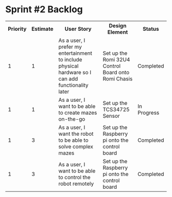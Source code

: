 <h1>Sprint #2 Backlog</h1>
<table>
  <tr>
     <th>Priority</th>
     <th>Estimate</th>
     <th>User Story</th>
     <th>Design Element</th>
     <th>Status</th>
  </tr>
  
  <tr>
  <td>1</td><td>1</td><td>As a user, I prefer my entertainment to include physical hardware so I can add functionality later</td><td>Set up the Romi 32U4 Control Board onto Romi Chasis</td><td>Completed</td>
  <tr>
      <td>1</td><td>1</td><td>As a user, I want to be able to create mazes on-the-go</td><td>Set up the TCS34725 Sensor</td><td>In Progress</td>
 <tr>
      <td>1</td><td>3</td><td>As a user, I want the robot to be able to solve complex mazes</td><td>Set up the Raspberry pi onto the control board</td><td>Completed</td>
 <tr>
      <td>1</td><td>3</td><td>As a user, I want to be able to control the robot remotely</td><td>Set up the Raspberry pi onto the control board</td><td>Completed</td>
</table>
